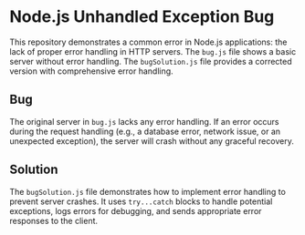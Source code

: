# Node.js Unhandled Exception Bug

This repository demonstrates a common error in Node.js applications: the lack of proper error handling in HTTP servers.  The `bug.js` file shows a basic server without error handling.  The `bugSolution.js` file provides a corrected version with comprehensive error handling.

## Bug

The original server in `bug.js` lacks any error handling. If an error occurs during the request handling (e.g., a database error, network issue, or an unexpected exception), the server will crash without any graceful recovery.

## Solution

The `bugSolution.js` file demonstrates how to implement error handling to prevent server crashes.  It uses `try...catch` blocks to handle potential exceptions, logs errors for debugging, and sends appropriate error responses to the client.